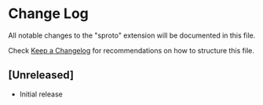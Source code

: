 # Change Log

All notable changes to the "sproto" extension will be documented in this file.

Check [Keep a Changelog](http://keepachangelog.com/) for recommendations on how to structure this file.

## [Unreleased]

- Initial release